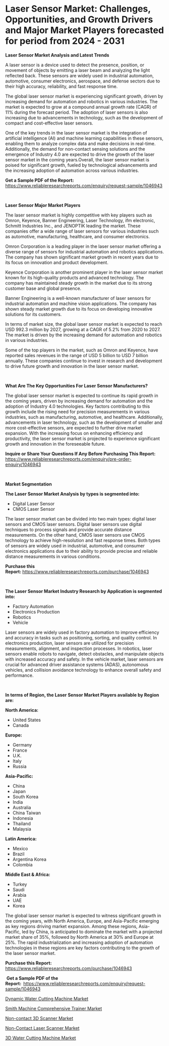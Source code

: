 <p><h1>Laser Sensor Market: Challenges, Opportunities, and Growth Drivers and Major Market Players forecasted for period from 2024 - 2031</h1></p><p><strong>Laser Sensor Market Analysis and Latest Trends</strong></p>
<p><p>A laser sensor is a device used to detect the presence, position, or movement of objects by emitting a laser beam and analyzing the light reflected back. These sensors are widely used in industrial automation, automotive, consumer electronics, aerospace, and defense sectors due to their high accuracy, reliability, and fast response time.</p><p>The global laser sensor market is experiencing significant growth, driven by increasing demand for automation and robotics in various industries. The market is expected to grow at a compound annual growth rate (CAGR) of 11% during the forecast period. The adoption of laser sensors is also increasing due to advancements in technology, such as the development of compact and cost-effective laser sensors.</p><p>One of the key trends in the laser sensor market is the integration of artificial intelligence (AI) and machine learning capabilities in these sensors, enabling them to analyze complex data and make decisions in real-time. Additionally, the demand for non-contact sensing solutions and the emergence of Industry 4.0 are expected to drive the growth of the laser sensor market in the coming years.Overall, the laser sensor market is poised for significant growth, fueled by technological advancements and the increasing adoption of automation across various industries.</p></p>
<p><strong>Get a Sample PDF of the Report:&nbsp;</strong> <a href="https://www.reliableresearchreports.com/enquiry/request-sample/1046943">https://www.reliableresearchreports.com/enquiry/request-sample/1046943</a></p>
<p>&nbsp;</p>
<p><strong>Laser Sensor Major Market Players</strong></p>
<p><p>The laser sensor market is highly competitive with key players such as Omron, Keyence, Banner Engineering, Laser Technology, ifm electronic, Schmitt Industries Inc., and JENOPTIK leading the market. These companies offer a wide range of laser sensors for various industries such as automotive, manufacturing, healthcare, and consumer electronics.</p><p>Omron Corporation is a leading player in the laser sensor market offering a diverse range of sensors for industrial automation and robotics applications. The company has shown significant market growth in recent years due to its focus on innovation and product development.</p><p>Keyence Corporation is another prominent player in the laser sensor market known for its high-quality products and advanced technology. The company has maintained steady growth in the market due to its strong customer base and global presence.</p><p>Banner Engineering is a well-known manufacturer of laser sensors for industrial automation and machine vision applications. The company has shown steady market growth due to its focus on developing innovative solutions for its customers.</p><p>In terms of market size, the global laser sensor market is expected to reach USD 992.3 million by 2027, growing at a CAGR of 5.2% from 2020 to 2027. The market is driven by the increasing demand for automation and robotics in various industries.</p><p>Some of the top players in the market, such as Omron and Keyence, have reported sales revenues in the range of USD 5 billion to USD 7 billion annually. These companies continue to invest in research and development to drive future growth and innovation in the laser sensor market.</p></p>
<p>&nbsp;</p>
<p><strong>What Are The Key Opportunities For Laser Sensor Manufacturers?</strong></p>
<p><p>The global laser sensor market is expected to continue its rapid growth in the coming years, driven by increasing demand for automation and the adoption of Industry 4.0 technologies. Key factors contributing to this growth include the rising need for precision measurements in various industries, such as manufacturing, automotive, and healthcare. Additionally, advancements in laser technology, such as the development of smaller and more cost-effective sensors, are expected to further drive market expansion. With the increasing focus on enhancing efficiency and productivity, the laser sensor market is projected to experience significant growth and innovation in the foreseeable future.</p></p>
<p><strong>Inquire or Share Your Questions If Any Before Purchasing This Report:</strong> <a href="https://www.reliableresearchreports.com/enquiry/pre-order-enquiry/1046943">https://www.reliableresearchreports.com/enquiry/pre-order-enquiry/1046943</a></p>
<p>&nbsp;</p>
<p><strong>Market Segmentation</strong></p>
<p><strong>The Laser Sensor Market Analysis by types is segmented into:</strong></p>
<p><ul><li>Digital Laser Sensor</li><li>CMOS Laser Sensor</li></ul></p>
<p><p>The laser sensor market can be divided into two main types: digital laser sensors and CMOS laser sensors. Digital laser sensors use digital techniques to process signals and provide accurate distance measurements. On the other hand, CMOS laser sensors use CMOS technology to achieve high-resolution and fast response times. Both types of sensors are widely used in industrial, automotive, and consumer electronics applications due to their ability to provide precise and reliable distance measurements in various conditions.</p></p>
<p><strong>Purchase this Report:&nbsp;</strong><a href="https://www.reliableresearchreports.com/purchase/1046943">https://www.reliableresearchreports.com/purchase/1046943</a></p>
<p>&nbsp;</p>
<p><strong>The Laser Sensor Market Industry Research by Application is segmented into:</strong></p>
<p><ul><li>Factory Automation</li><li>Electronics Production</li><li>Robotics</li><li>Vehicle</li></ul></p>
<p><p>Laser sensors are widely used in factory automation to improve efficiency and accuracy in tasks such as positioning, sorting, and quality control. In electronics production, laser sensors are utilized for precision measurements, alignment, and inspection processes. In robotics, laser sensors enable robots to navigate, detect obstacles, and manipulate objects with increased accuracy and safety. In the vehicle market, laser sensors are crucial for advanced driver assistance systems (ADAS), autonomous vehicles, and collision avoidance technology to enhance overall safety and performance.</p></p>
<p>&nbsp;</p>
<p><strong>In terms of Region, the Laser Sensor Market Players available by Region are:</strong></p>
<p>
    <p> <strong> North America: </strong>
        <ul>
            <li>United States</li>
            <li>Canada</li>
        </ul>
        </p> 
    <p> <strong> Europe: </strong>
        <ul>
            <li>Germany</li>
            <li>France</li>
            <li>U.K.</li>
            <li>Italy</li>
            <li>Russia</li>
        </ul>
        </p> 
    <p> <strong> Asia-Pacific: </strong>
        <ul>
            <li>China</li>
            <li>Japan</li>
            <li>South Korea</li>
            <li>India</li>
            <li>Australia</li>
            <li>China Taiwan</li>
            <li>Indonesia</li>
            <li>Thailand</li>
            <li>Malaysia</li>
        </ul>
        </p> 
    <p> <strong> Latin America: </strong>
        <ul>
            <li>Mexico</li>
            <li>Brazil</li>
            <li>Argentina Korea</li>
            <li>Colombia</li>
        </ul>
        </p> 
    <p> <strong> Middle East & Africa: </strong>
        <ul>
            <li>Turkey</li>
            <li>Saudi</li>
            <li>Arabia</li>
            <li>UAE</li>
            <li>Korea</li>
        </ul>
    </p>
    </p>
<p><p>The global laser sensor market is expected to witness significant growth in the coming years, with North America, Europe, and Asia-Pacific emerging as key regions driving market expansion. Among these regions, Asia-Pacific, led by China, is anticipated to dominate the market with a projected market share of 35%, followed by North America at 30% and Europe at 25%. The rapid industrialization and increasing adoption of automation technologies in these regions are key factors contributing to the growth of the laser sensor market.</p></p>
<p><strong>Purchase this Report: </strong><a href="https://www.reliableresearchreports.com/purchase/1046943">https://www.reliableresearchreports.com/purchase/1046943</a></p>
<p>&nbsp;<strong>Get a Sample PDF of the Report:&nbsp;&nbsp;</strong><a href="https://www.reliableresearchreports.com/enquiry/request-sample/1046943">https://www.reliableresearchreports.com/enquiry/request-sample/1046943</a></p>
<p><strong></strong></p>
<p><p><a href="https://medium.com/@bobbysalazar65/dynamic-water-cutting-machine-nbsp-market-focuses-on-market-share-size-and-projected-forecast-till-757781116ed5">Dynamic Water Cutting Machine Market</a></p><p><a href="https://medium.com/@bobbysalazar65/smith-machine-comprehensive-trainer-market-exploring-market-share-market-trends-and-future-b930c9d93c84">Smith Machine Comprehensive Trainer Market</a></p><p><a href="https://medium.com/@bobbysalazar65/decoding-non-contact-3d-scanner-market-metrics-market-share-trends-and-growth-patterns-be55346ae862">Non-contact 3D Scanner Market</a></p><p><a href="https://medium.com/@bobbysalazar65/non-contact-laser-scanner-market-research-report-its-history-and-forecast-2024-to-2031-4c01c04e09c7">Non-Contact Laser Scanner Market</a></p><p><a href="https://medium.com/p/dd543c692bd5/edit">3D Water Cutting Machine Market</a></p></p>